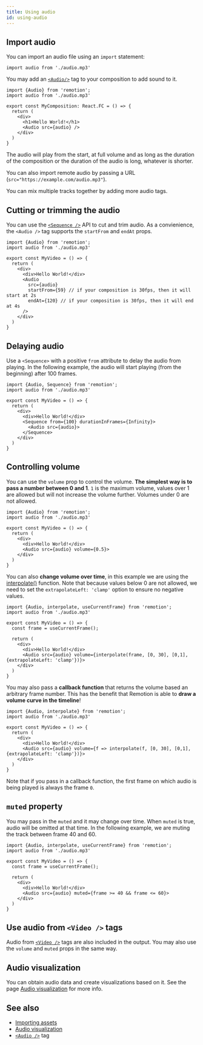 ```yaml
---
title: Using audio
id: using-audio
---
```


## Import audio

You can import an audio file using an `import` statement:

```tsx
import audio from './audio.mp3'
```

You may add an [`<Audio/>`](/docs/audio) tag to your composition to add sound to it.

```tsx {8}
import {Audio} from 'remotion';
import audio from './audio.mp3'

export const MyComposition: React.FC = () => {
  return (
    <div>
      <h1>Hello World!</h1>
      <Audio src={audio} />
    </div>
  )
}
```

The audio will play from the start, at full volume and as long as the duration of the composition or the duration of the audio is long, whatever is shorter.

You can also import remote audio by passing a URL (`src="https://example.com/audio.mp3"`).

You can mix multiple tracks together by adding more audio tags.

## Cutting or trimming the audio

You can use the [`<Sequence />`](/docs/sequence) API to cut and trim audio.
As a convienience, the `<Audio />` tag supports the `startFrom` and `endAt` props.

```tsx {10-11}
import {Audio} from 'remotion';
import audio from './audio.mp3'

export const MyVideo = () => {
  return (
    <div>
      <div>Hello World!</div>
      <Audio
        src={audio}
        startFrom={59} // if your composition is 30fps, then it will start at 2s
        endAt={120} // if your composition is 30fps, then it will end at 4s
      />
    </div>
  )
}
```

## Delaying audio

Use a `<Sequence>` with a positive `from` attribute to delay the audio from playing.
In the following example, the audio will start playing (from the beginning) after 100 frames.

```tsx {8}
import {Audio, Sequence} from 'remotion';
import audio from './audio.mp3'

export const MyVideo = () => {
  return (
    <div>
      <div>Hello World!</div>
      <Sequence from={100} durationInFrames={Infinity}>
        <Audio src={audio}>
      </Sequence>
    </div>
  )
}
```

## Controlling volume

You can use the `volume` prop to control the volume.
**The simplest way is to pass a number between 0 and 1**. `1` is the maximum volume, values over 1 are allowed but will not increase the volume further. Volumes under 0 are not allowed.

```tsx {8}
import {Audio} from 'remotion';
import audio from './audio.mp3'

export const MyVideo = () => {
  return (
    <div>
      <div>Hello World!</div>
      <Audio src={audio} volume={0.5}>
    </div>
  )
}
```

You can also **change volume over time**, in this example we are using the [interpolate()](/docs/interpolate) function. Note that because values below 0 are not allowed, we need to set the `extrapolateLeft: 'clamp'` option to ensure no negative values.

```tsx {10}
import {Audio, interpolate, useCurrentFrame} from 'remotion';
import audio from './audio.mp3'

export const MyVideo = () => {
  const frame = useCurrentFrame();

  return (
    <div>
      <div>Hello World!</div>
      <Audio src={audio} volume={interpolate(frame, [0, 30], [0,1], {extrapolateLeft: 'clamp'})}>
    </div>
  )
}
```

You may also pass a **callback function** that returns the volume based an arbitrary frame number. This has the benefit that Remotion is able to **draw a volume curve in the timeline**!

```tsx {8}
import {Audio, interpolate} from 'remotion';
import audio from './audio.mp3'

export const MyVideo = () => {
  return (
    <div>
      <div>Hello World!</div>
      <Audio src={audio} volume={f => interpolate(f, [0, 30], [0,1], {extrapolateLeft: 'clamp'})}>
    </div>
  )
}
```

Note that if you pass in a callback function, the first frame on which audio is being played is always the frame `0`.

## `muted` property

You may pass in the `muted` and it may change over time. When `muted` is true, audio will be omitted at that time. In the following example, we are muting the track between frame 40 and 60.

```tsx {10}
import {Audio, interpolate, useCurrentFrame} from 'remotion';
import audio from './audio.mp3'

export const MyVideo = () => {
  const frame = useCurrentFrame();

  return (
    <div>
      <div>Hello World!</div>
      <Audio src={audio} muted={frame >= 40 && frame <= 60}>
    </div>
  )
}
```

## Use audio from `<Video />` tags

Audio from [`<Video />`](/docs/video) tags are also included in the output. You may also use the `volume` and `muted` props in the same way.

## Audio visualization

You can obtain audio data and create visualizations based on it. See the page [Audio visualization](/docs/audio-visualization) for more info.

## See also

- [Importing assets](/docs/assets)
- [Audio visualization](/docs/audio-visualization)
- [`<Audio />`](/docs/audio) tag
